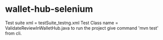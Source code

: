 # wallet-hub-selenium
Test suite xml = testSuite_testng.xml
Test Class name = ValidateReviewInWalletHub.java
to run the project give command 'mvn test' from cli.
